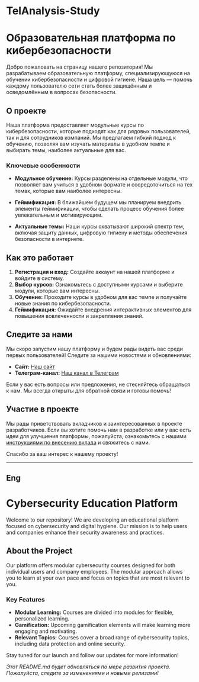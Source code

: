 # TelAnalysis-Study

# Образовательная платформа по кибербезопасности

Добро пожаловать на страницу нашего репозитория! Мы разрабатываем образовательную платформу, специализирующуюся на обучении кибербезопасности и цифровой гигиене. Наша цель — помочь каждому пользователю сети стать более защищённым и осведомлённым в вопросах безопасности.

## О проекте

Наша платформа предоставляет модульные курсы по кибербезопасности, которые подходят как для рядовых пользователей, так и для сотрудников компаний. Мы предлагаем гибкий подход к обучению, позволяя вам изучать материалы в удобном темпе и выбирать темы, наиболее актуальные для вас.

### Ключевые особенности

- **Модульное обучение:** Курсы разделены на отдельные модули, что позволяет вам учиться в удобном формате и сосредоточиться на тех темах, которые вам наиболее интересны.

- **Геймификация:** В ближайшем будущем мы планируем внедрить элементы геймификации, чтобы сделать процесс обучения более увлекательным и мотивирующим.

- **Актуальные темы:** Наши курсы охватывают широкий спектр тем, включая защиту данных, цифровую гигиену и методы обеспечения безопасности в интернете.

## Как это работает

1. **Регистрация и вход:** Создайте аккаунт на нашей платформе и войдите в систему.
2. **Выбор курсов:** Ознакомьтесь с доступными курсами и выберите модули, которые вам интересны.
3. **Обучение:** Проходите курсы в удобном для вас темпе и получайте новые знания по кибербезопасности.
4. **Геймификация:** Ожидайте внедрения интерактивных элементов для повышения вовлеченности и закрепления знаний.

## Следите за нами

Мы скоро запустим нашу платформу и будем рады видеть вас среди первых пользователей! Следите за нашими новостями и обновлениями:

- **Сайт:** [Наш сайт](https://santgbots.ru/)
- **Телеграм-канал:** [Наш канал в Телеграм](https://t.me/telanalysis)

Если у вас есть вопросы или предложения, не стесняйтесь обращаться к нам. Мы всегда открыты для обратной связи и готовы помочь!

## Участие в проекте

Мы рады приветствовать вкладчиков и заинтересованных в проекте разработчиков. Если вы хотите помочь нам в разработке или у вас есть идеи для улучшения платформы, пожалуйста, ознакомьтесь с нашими [инструкциями по внесению вклада](CONTRIBUTING.md) и свяжитесь с нами.

Спасибо за ваш интерес к нашему проекту!

____
## Eng
# Cybersecurity Education Platform

Welcome to our repository! We are developing an educational platform focused on cybersecurity and digital hygiene. Our mission is to help users and companies enhance their security awareness and practices.

## About the Project

Our platform offers modular cybersecurity courses designed for both individual users and company employees. The modular approach allows you to learn at your own pace and focus on topics that are most relevant to you.

### Key Features

- **Modular Learning:** Courses are divided into modules for flexible, personalized learning.
- **Gamification:** Upcoming gamification elements will make learning more engaging and motivating.
- **Relevant Topics:** Courses cover a broad range of cybersecurity topics, including data protection and online security.

Stay tuned for our launch and follow our updates for more information!

*Этот README.md будет обновляться по мере развития проекта. Пожалуйста, следите за изменениями и новыми релизами!*
